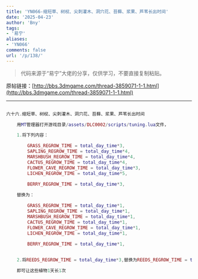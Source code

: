 ```yaml
---
title: 'YN066-缩短草、树杈、尖刺灌木、洞穴花、苔藓、浆果、芦苇长出时间'
date: '2025-04-23'
author: 'Bny'
tags:
- '易宁'
aliases:
- 'YN066'
comments: false
url: '/p/138/'
---
```


> 代码来源于“易宁”大佬的分享，仅供学习，不要直接复制粘贴。

原帖链接：[http://bbs.3dmgame.com/thread-3859071-1-1.html](http://bbs.3dmgame.com/thread-3859071-1-1.html)

---

```lua  

六十六.缩短草、树杈、尖刺灌木、洞穴花、苔藓、浆果、芦苇长出时间

	用MT管理器打开游戏目录/assets/DLC0002/scripts/tuning.lua文件，

	1.将下列内容：

		GRASS_REGROW_TIME = total_day_time*3,
		SAPLING_REGROW_TIME = total_day_time*4,
		MARSHBUSH_REGROW_TIME = total_day_time*4,
		CACTUS_REGROW_TIME = total_day_time*4,
		FLOWER_CAVE_REGROW_TIME = total_day_time*3,
		LICHEN_REGROW_TIME = total_day_time*5,
		
		BERRY_REGROW_TIME = total_day_time*3,

	替换为：

		GRASS_REGROW_TIME = total_day_time*1,
		SAPLING_REGROW_TIME = total_day_time*1,
		MARSHBUSH_REGROW_TIME = total_day_time*1,
		CACTUS_REGROW_TIME = total_day_time*1,
		FLOWER_CAVE_REGROW_TIME = total_day_time*1,
		LICHEN_REGROW_TIME = total_day_time*1,
		
		BERRY_REGROW_TIME = total_day_time*1,


	2.将REEDS_REGROW_TIME = total_day_time*3,替换为REEDS_REGROW_TIME = total_day_time*1,

	即可让这些植物1天长1次

```  

